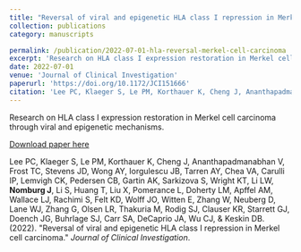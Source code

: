 ```yaml
---
title: "Reversal of viral and epigenetic HLA class I repression in Merkel cell carcinoma"
collection: publications
category: manuscripts

permalink: /publication/2022-07-01-hla-reversal-merkel-cell-carcinoma
excerpt: 'Research on HLA class I expression restoration in Merkel cell carcinoma through viral and epigenetic mechanisms.'
date: 2022-07-01
venue: 'Journal of Clinical Investigation'
paperurl: 'https://doi.org/10.1172/JCI151666'
citation: 'Lee PC, Klaeger S, Le PM, Korthauer K, Cheng J, Ananthapadmanabhan V, Frost TC, Stevens JD, Wong AY, Iorgulescu JB, Tarren AY, Chea VA, Carulli IP, Lemvigh CK, Pedersen CB, Gartin AK, Sarkizova S, Wright KT, Li LW, Nomburg J, Li S, Huang T, Liu X, Pomerance L, Doherty LM, Apffel AM, Wallace LJ, Rachimi S, Felt KD, Wolff JO, Witten E, Zhang W, Neuberg D, Lane WJ, Zhang G, Olsen LR, Thakuria M, Rodig SJ, Clauser KR, Starrett GJ, Doench JG, Buhrlage SJ, Carr SA, DeCaprio JA, Wu CJ, &amp; Keskin DB. (2022). &quot;Reversal of viral and epigenetic HLA class I repression in Merkel cell carcinoma.&quot; <i>Journal of Clinical Investigation</i>.'
---
```


Research on HLA class I expression restoration in Merkel cell carcinoma through viral and epigenetic mechanisms.


<a href='https://doi.org/10.1172/JCI151666'>Download paper here</a>


Lee PC, Klaeger S, Le PM, Korthauer K, Cheng J, Ananthapadmanabhan V, Frost TC, Stevens JD, Wong AY, Iorgulescu JB, Tarren AY, Chea VA, Carulli IP, Lemvigh CK, Pedersen CB, Gartin AK, Sarkizova S, Wright KT, Li LW, **Nomburg J**, Li S, Huang T, Liu X, Pomerance L, Doherty LM, Apffel AM, Wallace LJ, Rachimi S, Felt KD, Wolff JO, Witten E, Zhang W, Neuberg D, Lane WJ, Zhang G, Olsen LR, Thakuria M, Rodig SJ, Clauser KR, Starrett GJ, Doench JG, Buhrlage SJ, Carr SA, DeCaprio JA, Wu CJ, &amp; Keskin DB. (2022). &quot;Reversal of viral and epigenetic HLA class I repression in Merkel cell carcinoma.&quot; <i>Journal of Clinical Investigation</i>.